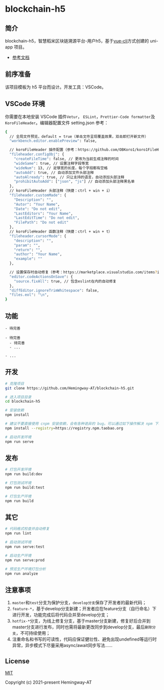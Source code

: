 # blockchain-h5

## 简介
blockchain-h5，智慧稻米区块链溯源平台-用户h5，基于[vue-cli](https://uniapp.dcloud.io/quickstart-cli)方式创建的 uni-app 项目。

- [参考文档](https://uniapp.dcloud.io/)

## 前序准备
该项目模板为 h5 平台而设计。开发工具：VSCode。

## VSCode 环境
你需要在本地安装 VSCode 插件`Vetur`， `ESLint`，`Prettier-Code formatter`及`KoroFileHeader`。编辑器配置文件 setting.json 参考：
```bash
{
  // 全局文件预览，default = true（单击文件呈现覆盖效果，双击即打开新文件）
  "workbench.editor.enablePreview": false,

  // koroFileHeader 插件配置（参考：https://github.com/OBKoro1/koro1FileHeader/wiki/%E9%85%8D%E7%BD%AE）
  "fileheader.configObj": {
    "createFileTime": false, // 更改为当前生成注释的时间
    "wideSame": true, // 设置注释字段等宽
    "wideNum": 13, // 足够宽的长度，每个字段都有空格
    "autoAdd": true, // 自动添加文件头部注释
    "autoAlready": true, // 只让支持的语言，自动添加头部注释
    "prohibitAutoAdd": ["json", "js"] // 自动添加头部注释黑名单
  },
  // koroFileHeader 头部注释（快捷：ctrl + win + i）
  "fileheader.customMade": {
    "Description": "",
    "Autor": "Your Name",
    "Date": "Do not edit",
    "LastEditors": "Your Name",
    "LastEditTime": "Do not edit",
    "FilePath": "Do not edit"
  },
  // koroFileHeader 函数注释（快捷：ctrl + win + t）
  "fileheader.cursorMode": {
    "description": "",
    "param": "",
    "return": "",
    "author": "Your Name",
    "example": ""
  },

  // 设置保存时自动修复（参考：https://marketplace.visualstudio.com/items?itemName=dbaeumer.vscode-eslint）
  "editor.codeActionsOnSave": {
    "source.fixAll": true, // 包含eslint在内的自动修复
  },
  "diffEditor.ignoreTrimWhitespace": false,
  "files.eol": "\n",
}
```

## 功能

```
- 待完善

- 待完善
  - 待完善
  - ...

- ...
```

## 开发

```bash
# 克隆项目
git clone https://github.com/Hemingway-AT/blockchain-h5.git

# 进入项目目录
cd blockchain-h5

# 安装依赖
npm install

# 建议不要直接使用 cnpm 安装依赖，会有各种诡异的 bug。可以通过如下操作解决 npm 下载速度慢的问题
npm install --registry=https://registry.npm.taobao.org

# 启动开发环境
npm run serve
```

## 发布

```bash
# 打包开发环境
npm run build:dev

# 打包测试环境
npm run build:test

# 打包生产环境
npm run build
```

## 其它

```bash
# 代码格式检查并自动修复
npm run lint

# 启动测试环境
npm run serve:test

# 启动生产环境
npm run serve:prod

# 预览生产环境打包分析
npm run analyze
```

## 注意事项
1. `master`和`test`分支为保护分支，`develop分支`保存了开发者的最新代码；
2. `feature-*`，基于develop分支新建；开发者应在feature分支（自行命名）下进行开发，功能完成后将代码合并至develop分支；
3. `hotfix-*`分支，为线上修复分支，基于master分支新建，修复好后合并到master分支进行发布，同时也需将最新更改同步到develop分支，最后`删除分支`，不可持续使用；
4. 注重命名和书写的可读性，代码应保证健壮性、避免出现undefined等运行时异常，异步模式下尽量采用async/await同步写法......

## License

[MIT](https://github.com/Hemingway-AT/uni-app-template/blob/main/LICENSE)

Copyright (c) 2021-present Hemingway-AT